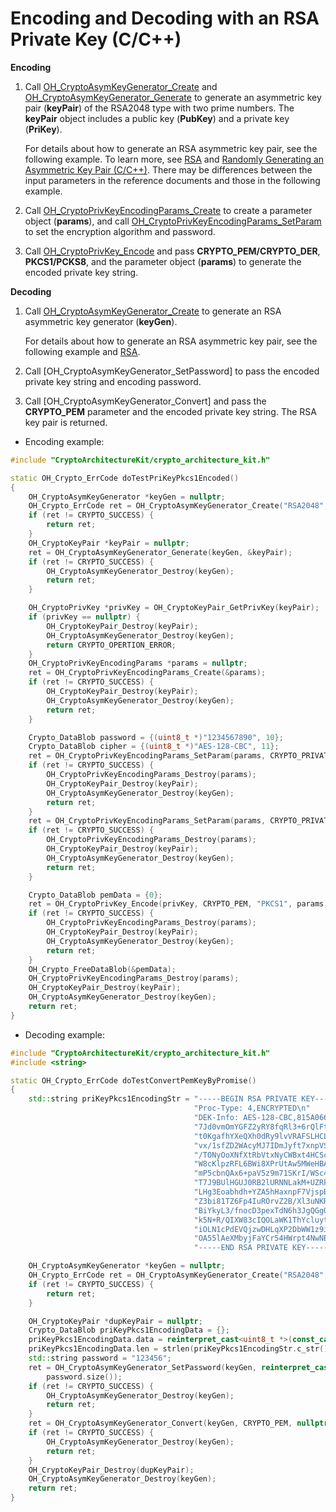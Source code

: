 # Encoding and Decoding with an RSA Private Key (C/C++)

<!--Kit: Crypto Architecture Kit-->
<!--Subsystem: Security-->
<!--Owner: @zxz--3-->
<!--Designer: @lanming-->
<!--Tester: @PAFT-->
<!--Adviser: @zengyawen-->

**Encoding**

1. Call [OH_CryptoAsymKeyGenerator_Create](../../reference/apis-crypto-architecture-kit/capi-crypto-asym-key-h.md#oh_cryptoasymkeygenerator_create) and [OH_CryptoAsymKeyGenerator_Generate](../../reference/apis-crypto-architecture-kit/capi-crypto-asym-key-h.md#oh_cryptoasymkeygenerator_generate) to generate an asymmetric key pair (**keyPair**) of the RSA2048 type with two prime numbers. The **keyPair** object includes a public key (**PubKey**) and a private key (**PriKey**).

   For details about how to generate an RSA asymmetric key pair, see the following example. To learn more, see [RSA](crypto-asym-key-generation-conversion-spec.md#rsa) and [Randomly Generating an Asymmetric Key Pair (C/C++)](crypto-generate-asym-key-pair-randomly-ndk.md). There may be differences between the input parameters in the reference documents and those in the following example.

2. Call [OH_CryptoPrivKeyEncodingParams_Create](../../reference/apis-crypto-architecture-kit/capi-crypto-asym-key-h.md#oh_cryptoprivkeyencodingparams_create) to create a parameter object (**params**), and call [OH_CryptoPrivKeyEncodingParams_SetParam](../../reference/apis-crypto-architecture-kit/capi-crypto-asym-key-h.md#oh_cryptoprivkeyencodingparams_setparam) to set the encryption algorithm and password.

3. Call [OH_CryptoPrivKey_Encode](../../reference/apis-crypto-architecture-kit/capi-crypto-asym-key-h.md#oh_cryptoprivkey_encode) and pass **CRYPTO_PEM/CRYPTO_DER**, **PKCS1/PCKS8**, and the parameter object (**params**) to generate the encoded private key string.

**Decoding**

1. Call [OH_CryptoAsymKeyGenerator_Create](../../reference/apis-crypto-architecture-kit/capi-crypto-asym-key-h.md#oh_cryptoasymkeygenerator_create) to generate an RSA asymmetric key generator (**keyGen**).

   For details about how to generate an RSA asymmetric key pair, see the following example and [RSA](crypto-asym-key-generation-conversion-spec.md#rsa).

2. Call [OH_CryptoAsymKeyGenerator_SetPassword] to pass the encoded private key string and encoding password.

3. Call [OH_CryptoAsymKeyGenerator_Convert] and pass the **CRYPTO_PEM** parameter and the encoded private key string. The RSA key pair is returned.

- Encoding example:
```C++
#include "CryptoArchitectureKit/crypto_architecture_kit.h"

static OH_Crypto_ErrCode doTestPriKeyPkcs1Encoded()
{
    OH_CryptoAsymKeyGenerator *keyGen = nullptr;
    OH_Crypto_ErrCode ret = OH_CryptoAsymKeyGenerator_Create("RSA2048", &keyGen);
    if (ret != CRYPTO_SUCCESS) {
        return ret;
    }
    OH_CryptoKeyPair *keyPair = nullptr;
    ret = OH_CryptoAsymKeyGenerator_Generate(keyGen, &keyPair);
    if (ret != CRYPTO_SUCCESS) {
        OH_CryptoAsymKeyGenerator_Destroy(keyGen);
        return ret;
    }

    OH_CryptoPrivKey *privKey = OH_CryptoKeyPair_GetPrivKey(keyPair);
    if (privKey == nullptr) {
        OH_CryptoKeyPair_Destroy(keyPair);
        OH_CryptoAsymKeyGenerator_Destroy(keyGen);
        return CRYPTO_OPERTION_ERROR;
    }
    OH_CryptoPrivKeyEncodingParams *params = nullptr;
    ret = OH_CryptoPrivKeyEncodingParams_Create(&params);
    if (ret != CRYPTO_SUCCESS) {
        OH_CryptoKeyPair_Destroy(keyPair);
        OH_CryptoAsymKeyGenerator_Destroy(keyGen);
        return ret;
    }

    Crypto_DataBlob password = {(uint8_t *)"1234567890", 10};
    Crypto_DataBlob cipher = {(uint8_t *)"AES-128-CBC", 11};
    ret = OH_CryptoPrivKeyEncodingParams_SetParam(params, CRYPTO_PRIVATE_KEY_ENCODING_PASSWORD_STR, &password);
    if (ret != CRYPTO_SUCCESS) {
        OH_CryptoPrivKeyEncodingParams_Destroy(params);
        OH_CryptoKeyPair_Destroy(keyPair);
        OH_CryptoAsymKeyGenerator_Destroy(keyGen);
        return ret;
    }
    ret = OH_CryptoPrivKeyEncodingParams_SetParam(params, CRYPTO_PRIVATE_KEY_ENCODING_SYMMETRIC_CIPHER_STR, &cipher);
    if (ret != CRYPTO_SUCCESS) {
        OH_CryptoPrivKeyEncodingParams_Destroy(params);
        OH_CryptoKeyPair_Destroy(keyPair);
        OH_CryptoAsymKeyGenerator_Destroy(keyGen);
        return ret;
    }

    Crypto_DataBlob pemData = {0};
    ret = OH_CryptoPrivKey_Encode(privKey, CRYPTO_PEM, "PKCS1", params, &pemData);
    if (ret != CRYPTO_SUCCESS) {
        OH_CryptoPrivKeyEncodingParams_Destroy(params);
        OH_CryptoKeyPair_Destroy(keyPair);
        OH_CryptoAsymKeyGenerator_Destroy(keyGen);
        return ret;
    }
    OH_Crypto_FreeDataBlob(&pemData);
    OH_CryptoPrivKeyEncodingParams_Destroy(params);
    OH_CryptoKeyPair_Destroy(keyPair);
    OH_CryptoAsymKeyGenerator_Destroy(keyGen);
    return ret;
}
```

- Decoding example:
```C++
#include "CryptoArchitectureKit/crypto_architecture_kit.h"
#include <string>

static OH_Crypto_ErrCode doTestConvertPemKeyByPromise()
{
    std::string priKeyPkcs1EncodingStr = "-----BEGIN RSA PRIVATE KEY-----\n"
                                         "Proc-Type: 4,ENCRYPTED\n"
                                         "DEK-Info: AES-128-CBC,815A066131BF05CF87CE610A59CC69AE\n\n"
                                         "7Jd0vmOmYGFZ2yRY8fqRl3+6rQlFtNcMILvcb5KWHDSrxA0ULmJE7CW0DSRikHoA\n"
                                         "t0KgafhYXeQXh0dRy9lvVRAFSLHCLJVjchx90V7ZSivBFEq7+iTozVp4AlbgYsJP\n"
                                         "vx/1sfZD2WAcyMJ7IDmJyft7xnpVSXsyWGTT4f3eaHJIh1dqjwrso7ucAW0FK6rp\n"
                                         "/TONyOoXNfXtRbVtxNyCWBxt4HCSclDZFvS9y8fz9ZwmCUV7jei/YdzyQI2wnE13\n"
                                         "W8cKlpzRFL6BWi8XPrUtAw5MWeHBAPUgPWMfcmiaeyi5BJFhQCrHLi+Gj4EEJvp7\n"
                                         "mP5cbnQAx6+paV5z9m71SKrI/WSc4ixsYYdVmlL/qwAK9YliFfoPl030YJWW6rFf\n"
                                         "T7J9BUlHGUJ0RB2lURNNLakM+UZRkeE9TByzCzgTxuQtyv5Lwsh2mAk3ia5x0kUO\n"
                                         "LHg3Eoabhdh+YZA5hHaxnpF7VjspB78E0F9Btq+A41rSJ6zDOdToHey4MJ2nxdey\n"
                                         "Z3bi81TZ6Fp4IuROrvZ2B/Xl3uNKR7n+AHRKnaAO87ywzyltvjwSh2y3xhJueiRs\n"
                                         "BiYkyL3/fnocD3pexTdN6h3JgQGgO5GV8zw/NrxA85mw8o9im0HreuFObmNj36T9\n"
                                         "k5N+R/QIXW83cIQOLaWK1ThYcluytf0tDRiMoKqULiaA6HvDMigExLxuhCtnoF8I\n"
                                         "iOLN1cPdEVQjzwDHLqXP2DbWW1z9iRepLZlEm1hLRLEmOrTGKezYupVv306SSa6J\n"
                                         "OA55lAeXMbyjFaYCr54HWrpt4NwNBX1efMUURc+1LcHpzFrBTTLbfjIyq6as49pH\n"
                                         "-----END RSA PRIVATE KEY-----\n";

    OH_CryptoAsymKeyGenerator *keyGen = nullptr;
    OH_Crypto_ErrCode ret = OH_CryptoAsymKeyGenerator_Create("RSA2048", &keyGen);
    if (ret != CRYPTO_SUCCESS) {
        return ret;
    }

    OH_CryptoKeyPair *dupKeyPair = nullptr;
    Crypto_DataBlob priKeyPkcs1EncodingData = {};
    priKeyPkcs1EncodingData.data = reinterpret_cast<uint8_t *>(const_cast<char *>(priKeyPkcs1EncodingStr.c_str()));
    priKeyPkcs1EncodingData.len = strlen(priKeyPkcs1EncodingStr.c_str());
    std::string password = "123456";
    ret = OH_CryptoAsymKeyGenerator_SetPassword(keyGen, reinterpret_cast<const unsigned char *>(password.c_str()),
        password.size());
    if (ret != CRYPTO_SUCCESS) {
        OH_CryptoAsymKeyGenerator_Destroy(keyGen);
        return ret;
    }
    ret = OH_CryptoAsymKeyGenerator_Convert(keyGen, CRYPTO_PEM, nullptr, &priKeyPkcs1EncodingData, &dupKeyPair);
    if (ret != CRYPTO_SUCCESS) {
        OH_CryptoAsymKeyGenerator_Destroy(keyGen);
        return ret;
    }
    OH_CryptoKeyPair_Destroy(dupKeyPair);
    OH_CryptoAsymKeyGenerator_Destroy(keyGen);
    return ret;
}
```
